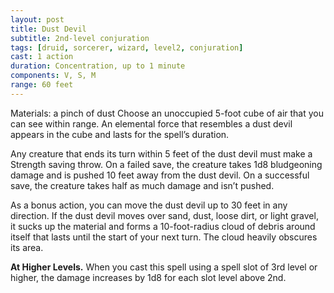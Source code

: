 ```yaml
---
layout: post
title: Dust Devil
subtitle: 2nd-level conjuration
tags: [druid, sorcerer, wizard, level2, conjuration]
cast: 1 action
duration: Concentration, up to 1 minute
components: V, S, M
range: 60 feet
---
```

Materials: a pinch of dust
Choose an unoccupied 5-foot cube of air that you can see within range. An elemental force that resembles a dust devil appears in the cube and lasts for the spell’s duration.

Any creature that ends its turn within 5 feet of the dust devil must make a Strength saving throw. On a failed save, the creature takes 1d8 bludgeoning damage and is pushed 10 feet away from the dust devil. On a successful save, the creature takes half as much damage and isn’t pushed.

As a bonus action, you can move the dust devil up to 30 feet in any direction. If the dust devil moves over sand, dust, loose dirt, or light gravel, it sucks up the material and forms a 10-foot-radius cloud of debris around itself that lasts until the start of your next turn. The cloud heavily obscures its area.

**At Higher Levels.** When you cast this spell using a spell slot of 3rd level or higher, the damage increases by 1d8 for each slot level above 2nd.